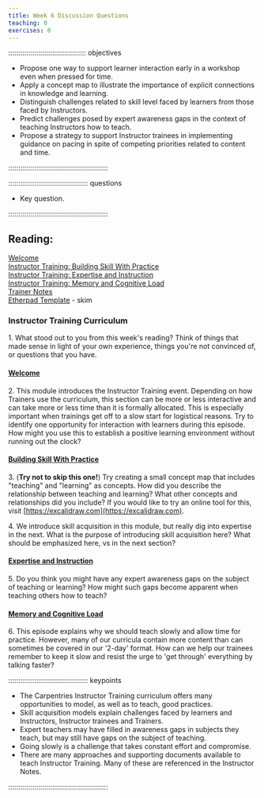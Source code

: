 ```yaml
---
title: Week 6 Discussion Questions
teaching: 0
exercises: 0
---
```


::::::::::::::::::::::::::::::::::::::: objectives

- Propose one way to support learner interaction early in a workshop even when pressed for time.
- Apply a concept map to illustrate the importance of explicit connections in knowledge and learning.
- Distinguish challenges related to skill level faced by learners from those faced by Instructors.
- Predict challenges posed by expert awareness gaps in the context of teaching Instructors how to teach.
- Propose a strategy to support Instructor trainees in implementing guidance on pacing in spite of competing priorities related to content and time.

::::::::::::::::::::::::::::::::::::::::::::::::::

:::::::::::::::::::::::::::::::::::::::: questions

- Key question.

::::::::::::::::::::::::::::::::::::::::::::::::::

## Reading:

[Welcome](https://carpentries.github.io/instructor-training/01-welcome)  
[Instructor Training: Building Skill With Practice](https://carpentries.github.io/instructor-training/02-practice-learning)  
[Instructor Training: Expertise and Instruction](https://carpentries.github.io/instructor-training/04-expertise)  
[Instructor Training: Memory and Cognitive Load](https://carpentries.github.io/instructor-training/05-memory)  
[Trainer Notes](https://carpentries.github.io/instructor-training/instructor/instructor-notes.html)  
[Etherpad Template](https://pad.carpentries.org/ttt-template)  - skim

### Instructor Training Curriculum

1\. What stood out to you from this week's reading? Think of things that made sense in light of your own experience, things you're not convinced of, or questions that you have.

#### [Welcome](https://carpentries.github.io/instructor-training/01-welcome)

2\. This module introduces the Instructor Training event. Depending on how Trainers use the curriculum, this section can be more or less interactive and can
take more or less time than it is formally allocated. This is especially important when trainings get off to a slow start for logistical reasons. Try to identify
one opportunity for interaction with learners during this episode. How might you use this to establish a positive learning environment without running out the
clock?

#### [Building Skill With Practice](https://carpentries.github.io/instructor-training/02-practice-learning)

3\. (**Try not to skip this one!**) Try creating a small concept map that includes "teaching" and "learning" as concepts.
How did you describe the relationship between teaching and learning? What other concepts and relationships did you include?
If you would like to try an online tool for this, visit [https://excalidraw.com](https://excalidraw.com).

4\. We introduce skill acquisition in this module, but really dig into expertise in the next. What is the purpose of introducing skill acquisition here? What
should be emphasized here, vs in the next section?

#### [Expertise and Instruction](https://carpentries.github.io/instructor-training/04-expertise)

5\. Do you think you might have any expert awareness gaps on the subject of teaching or learning? How might such gaps become apparent when teaching others how to teach?

#### [Memory and Cognitive Load](https://carpentries.github.io/instructor-training/05-memory)

6\. This episode explains why we should teach slowly and allow time for practice. However, many of our curricula contain
more content than can sometimes be covered in our '2-day' format. How can we help our trainees remember to keep it slow and
resist the urge to 'get through' everything by talking faster?

:::::::::::::::::::::::::::::::::::::::: keypoints

- The Carpentries Instructor Training curriculum offers many opportunities to model, as well as to teach, good practices.
- Skill acquisition models explain challenges faced by learners and Instructors, Instructor trainees and Trainers.
- Expert teachers may have filled in awareness gaps in subjects they teach, but may still have gaps on the subject of teaching.
- Going slowly is a challenge that takes constant effort and compromise.
- There are many approaches and supporting documents available to teach Instructor Training. Many of these are referenced in the Instructor Notes.

::::::::::::::::::::::::::::::::::::::::::::::::::



